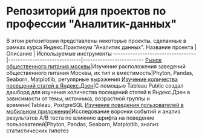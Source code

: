 # Репозиторий для проектов по профессии "Аналитик-данных"
В этом репозитории представлены некоторые проекты, сделанные в рамках курса Яндекс.Практикум "Аналитик данных".
Название проекта                  | Описание                     | Используемые инструменты
----------------------------------|------------------------------|-------------------------
[Рынок общественного питания москвы](https://github.com/Egor-Smirnov-Malsev/common-projects/blob/main/moscow-public-catering/исследование%20рынка%20общепита%20в%20Москве.ipynb)|Изучение расположения заведений общественного питания Москвы, их тип и вместимость|Phyton, Pandas, Seaborn, Matplotlib, регулярные выражения
[Изучение количества посещений статей в Яндекс.Дзен](https://github.com/Egor-Smirnov-Malsev/common-projects/tree/main/dashbord-yandex-zen)|С помощью Tableau Public создал дашборд для изучения количества посещений статей в Яндекс.Дзен в зависимости от темы, источника, возрастной группы и времени|Tableau, PostgreSQL
[Изучение поведения пользователей в мобильном приложении](https://github.com/Egor-Smirnov-Malsev/common-projects/tree/main/behavior-in-app)|Исследование воронки событий и анализ результатов А/В теста по влиянию шрифта на поведение пользователей|Phyton, Pandas, Seaborn, Matplotlib, анализ статистических гипотез
